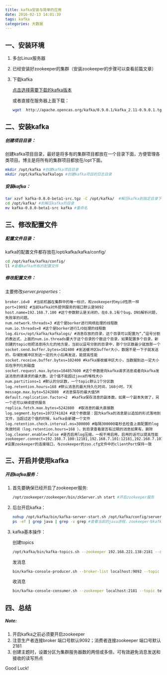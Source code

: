 ```yaml
---
title: kafka安装与简单的应用
date: 2016-02-13 14:01:39
tags: kafka 
categories: 大数据
---
```

## 一、安装环境

1. 多台Linux服务器

2. 已经安装好zookeeper的集群（安装zookeeper的步骤可以查看前篇文章）

3. 下载kafka

   <a  href="https://kafka.apache.org/downloads.html" >点击选择需要下载的kafka版本</a>

   或者直接在服务器上面下载：

   ```sh
   wget  http://apache.opencas.org/kafka/0.9.0.1/kafka_2.11-0.9.0.1.tgz
   ```

<!-- more -->

## 二、安装kafka

##### 创建项目目录：

创建kafka项目目录，最好是将多有的集群项目都放在一个目录下面，方便管理各类项目。博主是将所有的集群项目都放在/opt下面。

```sh
mkdir /opt/kafka #创建kafka项目目录
mkdir /opt/kafka/kafkalogs #创建kafka项目的日志目录
```

##### 安装kafka：

```sh
tar xzvf kafka-0.8.0-beta1-src.tgz -C /opt/kafka/  #解压kafka到指定目录下
cd /opt/kafka/ #到解压kafka的目录
mv kafka-0.8.0-beta1-src kafka #重命名
```

## 三、修改配置文件

##### 配置文件目录：

kafka的配置文件都存放在/opt/kafka/kafka/config/

```sh
cd /opt/kafka/kafka/config/ 
ll #查看kafka所有的配置文件
```

##### 修改配置文件：

主要修改*server.properties*：

```properties
broker.id=0  #当前机器在集群中的唯一标识，和zookeeper的myid性质一样
port=19092 #当前kafka对外提供服务的端口默认是9092
host.name=192.168.7.100 #这个参数默认是关闭的，在0.8.1有个bug，DNS解析问题，失败率的问题。
num.network.threads=3 #这个是borker进行网络处理的线程数
num.io.threads=8 #这个是borker进行I/O处理的线程数
log.dirs=/opt/kafka/kafkalogs/ #消息存放的目录，这个目录可以配置为“，”逗号分割的表达式，上面的num.io.threads要大于这个目录的个数这个目录，如果配置多个目录，新创建的topic他把消息持久化的地方是，当前以逗号分割的目录中，那个分区数最少就放那一个
socket.send.buffer.bytes=102400 #发送缓冲区buffer大小，数据不是一下子就发送的，存储到缓冲区到达一定的大小后再发送，能提高性能
socket.receive.buffer.bytes=102400 #kafka接收缓冲区大小，当数据到达一定大小后在序列化到磁盘
socket.request.max.bytes=104857600 #这个参数是向kafka请求消息或者向kafka发送消息的请请求的最大数，这个值不能超过java的堆栈大小
num.partitions=1 #默认的分区数，一个topic默认1个分区数
log.retention.hours=168 #默认消息的最大持久化时间，168小时，7天
message.max.byte=5242880  #消息保存的最大值5M
default.replication.factor=2  #kafka保存消息的副本数，如果一个副本失效了，另一个还可以继续提供服务
replica.fetch.max.bytes=5242880  #取消息的最大直接数
log.segment.bytes=1073741824 #这个参数是：因为kafka的消息是以追加的形式落地到文件，当超过这个值的时候，kafka会新建一个文件
log.retention.check.interval.ms=300000 #每隔300000毫秒去检查上面配置的log失效时间（log.retention.hours=168 ），到目录查看是否有过期的消息如果有，删除
log.cleaner.enable=false #是否启用log压缩，一般不用启用，启用的话可以提高性能
zookeeper.connect=192.168.7.100:12181,192.168.7.101:12181,192.168.7.107:1218 #设置zookeeper的连接端口，与zookeeper的zoo.cfg文件中的clientPort保持一致

```

## 三、开启并使用kafka

##### 开启kafka服务：

1. 首先要确保已经开启了zookeeper服务:

   ```sh
   /opt/zookeeper/zookeeper/bin/zkServer.sh start #开启zookeeper服务
   ```


2. 后台开启kafka：

   ```sh
   nohup /opt/kafka/bin/kafka-server-start.sh /opt/kafka/config/server.properties & #后台挂起kafka服务 nohup  &
   ps -ef | grep java | grep -v grep #查看当前的java进程，zookeeper与kafka都是基于java
   ```

3. kafka基本操作：

   创建topics

   ```sh
   /opt/kafka/bin/kafka-topics.sh --zookeeper 192.168.221.138:2181 --create --topic test --replication-factor 1 --partition 1 #新建主题 连接zookeeper --create 创建主题 --topic 主题名 --replication-factor 副本因子 --partitions 分为几个区
   ```

   发消息

   ```sh
   bin/kafka-console-producer.sh --broker-list localhost:9092 --topic test >/dev/null #producer发送消息  发送给broker 
   ```

   收消息

   ```sh
   bin/kafka-console-consumer.sh --zookeeper localhost:2181 --topic test --from-beginning 2>/dev/null #consumer接收消息 连接zookeeper服务器  --from-beginning 接收历史消息
   ```

## 四、总结

##### Note:

1. 开启kafka之前必须要开启zookeeper
2. 注意生产者连接broker 端口号默认9092；消费者连接zookeeper 端口号默认2181
3. 创建主题时，设置分区为集群服务器数的两倍或多倍，可有效避免消息发送和接收的读写热点



Good Luck!